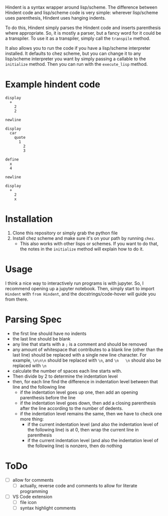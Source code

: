 Hindent is a syntax wrapper around lisp/scheme.
The difference between Hindent code and lisp/scheme code is very simple:
wherever lisp/scheme uses parenthesis,
Hindent uses hanging indents.

To do this, Hindent simply parses the Hindent code and
inserts parenthesis where appropriate.  So, it is mostly
a parser, but a fancy word for it could be a transpiler.
To use it as a transpiler, simply call the ``transpile``
method.

It also allows you to run the code if you have a lisp/scheme
interpreter installed.  It defaults to chez scheme, but you
can change it to any lisp/scheme interpreter you want by
simply passing a callable to the ``initialize`` method.
Then you can run with the ``execute_lisp`` method.

# Example hindent code

```
display
  +
    2
    2

newline

display
  car
    quote
      1
        2
        3

define
  x
  4

newline

display
  +
    2
    x

```

# Installation

1. Clone this repository or simply grab the python file
2. Install chez scheme and make sure it's on your
   path by running `chez`.
   - This also works with other lisps or schemes. If
     you want to do that, the
     notes in the ``initialize`` method will explain how
     to do it.

# Usage

I think a nice way to interactively run programs is with jupyter.
So, I recommend opening up a jupyter notebook. Then, simply start to
import ``Hindent`` with `from Hindent`, and the docstrings/code-hover
will guide you from there.



# Parsing Spec

- the first line should have no indents
- the last line should be blank
- any line that starts with a `;` is a comment and should be 
  removed
- any amount of whitespace that contributes to a blank line
  (other than the last line) should be replaced with a single
  new line character. For example, `\n\n\n` should be replaced
  with `\n`, and `\n   \n` should also be replaced with `\n`
- calculate the number of spaces each line starts with.
- Then divide by 2 to determine the indentation level
- then, for each line find the difference in indentation level
  between that line and the following line
  - if the indentation level goes up one, then add an opening parenthesis before the line
  - if the indentation level goes down, then add a closing parenthesis after the line
    according to the number of dedents.
  - if the indentation level remains the same, then we have to check one more thing:
    - if the current indentation level (and also the indentation level of the following line)
      is at 0, then wrap the current line in parenthesis
    - if the current indentation level (and also the indentation level of the following line)
      is nonzero, then do nothing

# ToDo

- [ ] allow for comments
  - [ ] actually, reverse code and comments to allow
        for literate programming
- [ ] VS Code extension
  - [ ] file icon
  - [ ] syntax highlight comments
